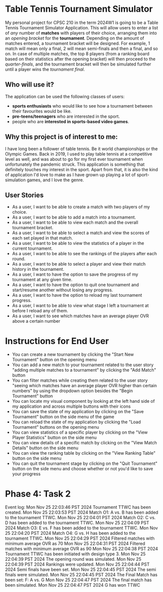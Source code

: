 # Table Tennis Tournament Simulator
My personal project for CPSC 210 in the term 2024W1 is going to be a Table Tennis Tournament Simulator Application. This will allow users to enter a list of *any* number of **matches** with players of their choice, arranging them into an *opening bracket* for the **tournament**. Depending on the amount of matches entered, a tournament bracket will be designed. For example, 1 match will mean only a final, 2 will mean semi-finals and then a final, and so on. In case of multiple matches, the top 8 players (from a ranking board based on their statistics after the opening bracket) will then proceed to the *quarter-finals*, and the tournament bracket will then be simulated further until a player wins the *tournament final*.

## Who will use it?
The application can be used the following classes of users:
- **sports enthusiasts** who would like to see how a tournament between their favourites would be like.
- **pre-teens/teenagers** who are interested in the sport.
- people who are **interested in sports-based video games**.

## Why this project is of interest to me:
I have long been a follower of table tennis. Be it world championships or the Olympic Games. Back in 2019, I used to play table tennis at a competitive level as well, and was about to go for my first ever tournament when unfortunately the pandemic struck. This application is something that definitely touches my interest in the sport. Apart from that, it is also the kind of application I'd love to make as I have grown up playing a lot of sport-simulation games, and I love the genre.

## User Stories
- As a user, I want to be able to create a match with two players of my choice.
- As a user, I want to be able to add a match into a tournament.
- As a user, I want to be able to view each match and the overall tournament bracket.
- As a user, I want to be able to select a match and view the scores of each set played in that match.
- As a user, I want to be able to view the statistics of a player in the current tournament.
- As a user, I want to be able to see the rankings of the players after each round.
- As a user, I want to be able to select a player and view their match history in the tournament.
- As a user, I want to have the option to save the progress of my tournament at any given time.
- As a user, I want to have the option to quit one tournament and start/resume another without losing any progress.
- As a user, I want to have the option to reload my last tournament progress.
- As a user, I want to be able to view what stage I left a tournament at before I reload any of them.
- As a user, I want to see which matches have an average player OVR above a certain number

# Instructions for End User
- You can create a new tournament by clicking the "Start New Tournament" button on the opening menu
- You can add a new match to your tournament related to the user story "adding multiple matches to a tournament" by clicking the "Add Match" button
- You can filter matches while creating them related to the user story "seeing which matches have an average player OVR higher than certain numbers" by using the dropdown option besides the "Begin Tournament" button
- You can locate my visual component by looking at the left hand side of my application and across multiple buttons with their icons
- You can save the state of my application by clicking on the "Save Tournament" button on the side menu of the game
- You can reload the state of my application by clicking the "Load Tournament" buttons on the opening menu
- You can view statistics of a specific player by clicking on the "View Player Statistics" button on the side menu
- You can view details of a specific match by clicking on the "View Match Details" button on the side menu
- You can view the ranking table by clicking on the "View Ranking Table" button on the side menu
- You can quit the tournament stage by clicking on the "Quit Tournament" button on the side menu and choose whether or not you'd like to save your progress

# Phase 4: Task 2

Event log:
Mon Nov 25 22:03:46 PST 2024
Tournament TTWC has been created.
Mon Nov 25 22:03:53 PST 2024
Match O1: A vs. B has been added to the tournament TTWC.
Mon Nov 25 22:04:01 PST 2024
Match O2: C vs. D has been added to the tournament TTWC.
Mon Nov 25 22:04:09 PST 2024
Match O3: E vs. F has been added to the tournament TTWC.
Mon Nov 25 22:04:20 PST 2024
Match O4: G vs. H has been added to the tournament TTWC.
Mon Nov 25 22:04:29 PST 2024
Filtered matches with minimum average OVR as 70
Mon Nov 25 22:04:31 PST 2024
Filtered matches with minimum average OVR as 90
Mon Nov 25 22:04:38 PST 2024
Tournament TTWC has been initiated with design type 3.
Mon Nov 25 22:04:39 PST 2024
The opening round was simulated.
Mon Nov 25 22:04:39 PST 2024
Rankings were updated.
Mon Nov 25 22:04:44 PST 2024
Semi finals have been set.
Mon Nov 25 22:04:45 PST 2024
The semi finals were simulated.
Mon Nov 25 22:04:45 PST 2024
The Final Match has been set: F: A vs. G
Mon Nov 25 22:04:47 PST 2024
The final match has been simulated.
Mon Nov 25 22:04:47 PST 2024
G has won TTWC